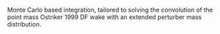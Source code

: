 Monte Carlo based integration, tailored to solving the convolution of the point mass Ostriker 1999 DF wake with an extended perturber mass distribution.
